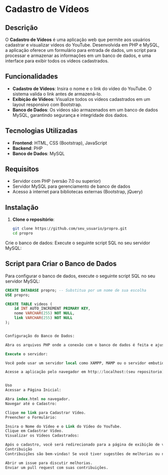 # Cadastro de Vídeos

## Descrição
O **Cadastro de Vídeos** é uma aplicação web que permite aos usuários cadastrar e visualizar vídeos do YouTube. Desenvolvida em PHP e MySQL, a aplicação oferece um formulário para entrada de dados, um script para processar e armazenar as informações em um banco de dados, e uma interface para exibir todos os vídeos cadastrados.

## Funcionalidades
- **Cadastro de Vídeos**: Insira o nome e o link do vídeo do YouTube. O sistema valida o link antes de armazená-lo.
- **Exibição de Vídeos**: Visualize todos os vídeos cadastrados em um layout responsivo com Bootstrap.
- **Banco de Dados**: Os vídeos são armazenados em um banco de dados MySQL, garantindo segurança e integridade dos dados.

## Tecnologias Utilizadas
- **Frontend**: HTML, CSS (Bootstrap), JavaScript
- **Backend**: PHP
- **Banco de Dados**: MySQL

## Requisitos
- Servidor com PHP (versão 7.0 ou superior)
- Servidor MySQL para gerenciamento de banco de dados
- Acesso à internet para bibliotecas externas (Bootstrap, jQuery)

## Instalação

1. **Clone o repositório**:
   ```bash
   git clone https://github.com/seu_usuario/propro.git
   cd propro
   
Crie o banco de dados: Execute o seguinte script SQL no seu servidor MySQL:
## Script para Criar o Banco de Dados

Para configurar o banco de dados, execute o seguinte script SQL no seu servidor MySQL:

```sql
CREATE DATABASE propro; -- Substitua por um nome de sua escolha
USE propro;

CREATE TABLE videos (
    id INT AUTO_INCREMENT PRIMARY KEY,
    nome VARCHAR(255) NOT NULL,
    link VARCHAR(255) NOT NULL
);


Configuração do Banco de Dados:

Abra os arquivos PHP onde a conexão com o banco de dados é feita e ajuste as configurações (nome do banco, usuário e senha) conforme necessário.

Execute o servidor:

Você pode usar um servidor local como XAMPP, MAMP ou o servidor embutido do PHP para executar a aplicação. No terminal, execute:

Acesse a aplicação pelo navegador em http://localhost:(seu repositorio)


Uso
Acessar a Página Inicial:

Abra index.html no navegador.
Navegar até o Cadastro:

Clique no link para Cadastrar Vídeo.
Preencher o Formulário:

Insira o Nome do Vídeo e o Link do Vídeo do YouTube.
Clique em Cadastrar Vídeo.
Visualizar os Vídeos Cadastrados:

Após o cadastro, você será redirecionado para a página de exibição de vídeos (videos.php), onde todos os vídeos cadastrados estarão disponíveis.
Contribuição
Contribuições são bem-vindas! Se você tiver sugestões de melhorias ou novas funcionalidades, sinta-se à vontade para:

Abrir um issue para discutir melhorias.
Enviar um pull request com suas contribuições.

